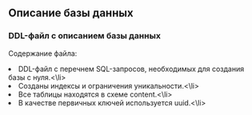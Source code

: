 <h2>Описание базы данных</h2>

<h3>DDL-файл с описанием базы данных</h3>

<p>Содержание файла:<p>
      
</ol>
<li>DDL-файл с перечнем SQL-запросов, необходимых для создания базы с нуля.<\li>
<li>Созданы индексы и ограничения уникальности.<\li>
<li>Все таблицы находятся в схеме content.<\li>
<li>В качестве первичных ключей используется uuid.<\li>
</ol>
